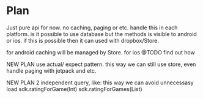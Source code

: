 # Plan
Just pure api for now. no caching, paging or etc. handle this in each platform.
is it possible to use database but the methods is visible to android or ios.
if this is possible then it can used with dropbox/Store.

for android
caching will be managed by Store.
for ios
@TODO find out how


NEW PLAN
use actual/ expect pattern. this way we can still use store, even handle paging with jetpack and etc.

NEW PLAN 2
independent query,  like:
this way we can avoid unnecessasy load
sdk.ratingForGame(Int)
sdk.ratingForGames(List<Int>)